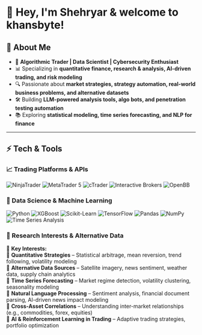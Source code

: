 # 👋 Hey, I'm Shehryar & welcome to khansbyte!

## 🚀 About Me
- 🎯 **Algorithmic Trader | Data Scientist | Cybersecurity Enthusiast**
- 📊 Specializing in **quantitative finance, research & analysis, AI-driven trading, and risk modeling**
- 🔍 Passionate about **market strategies, strategy automation, real-world business problems, and alternative datasets**
- 🛠 Building **LLM-powered analysis tools, algo bots, and penetration testing automation**
- 📚 Exploring **statistical modeling, time series forecasting, and NLP for finance**

---

## ⚡ Tech & Tools  
### 📈 Trading Platforms & APIs
![NinjaTrader](https://img.shields.io/badge/NinjaTrader-FF3C00?style=for-the-badge&logoColor=white)
![MetaTrader 5](https://img.shields.io/badge/MetaTrader%205-0077B5?style=for-the-badge&logoColor=white)
![cTrader](https://img.shields.io/badge/cTrader-FF3C00?style=for-the-badge&logoColor=white)
![Interactive Brokers](https://img.shields.io/badge/Interactive%20Brokers-000000?style=for-the-badge&logoColor=white)
![OpenBB](https://img.shields.io/badge/OpenBB-000000?style=for-the-badge&logoColor=white)

### 🧠 Data Science & Machine Learning
![Python](https://img.shields.io/badge/Python-3776AB?style=for-the-badge&logo=python&logoColor=white)
![XGBoost](https://img.shields.io/badge/XGBoost-F37626?style=for-the-badge&logo=xgboost&logoColor=white)
![Scikit-Learn](https://img.shields.io/badge/Scikit--Learn-F7931E?style=for-the-badge&logo=scikit-learn&logoColor=white)
![TensorFlow](https://img.shields.io/badge/TensorFlow-FF6F00?style=for-the-badge&logo=tensorflow&logoColor=white)
![Pandas](https://img.shields.io/badge/Pandas-150458?style=for-the-badge&logo=pandas&logoColor=white)
![NumPy](https://img.shields.io/badge/NumPy-013243?style=for-the-badge&logo=numpy&logoColor=white)
![Time Series Analysis](https://img.shields.io/badge/Time%20Series-FF5733?style=for-the-badge)

### 🔬 Research Interests & Alternative Data
📌 **Key Interests:**  
🔹 **Quantitative Strategies** – Statistical arbitrage, mean reversion, trend following, volatility modeling  
🔹 **Alternative Data Sources** – Satellite imagery, news sentiment, weather data, supply chain analytics  
🔹 **Time Series Forecasting** – Market regime detection, volatility clustering, seasonality modeling  
🔹 **Natural Language Processing** – Sentiment analysis, financial document parsing, AI-driven news impact modeling  
🔹 **Cross-Asset Correlations** – Understanding inter-market relationships (e.g., commodities, forex, equities)  
🔹 **AI & Reinforcement Learning in Trading** – Adaptive trading strategies, portfolio optimization  
